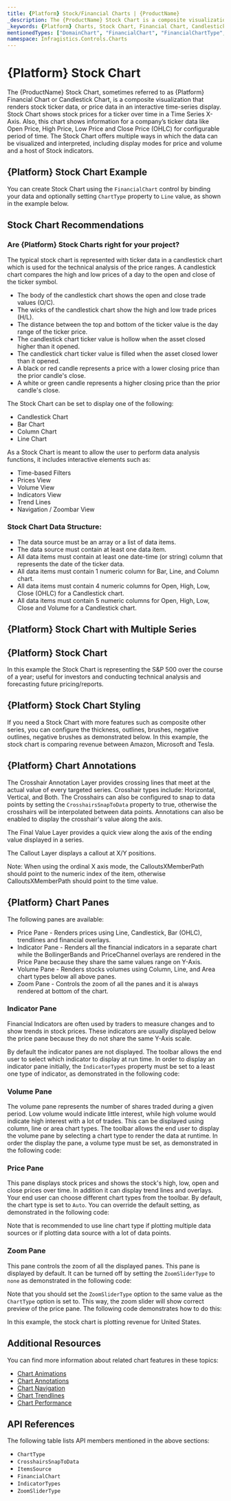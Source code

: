 ```yaml
---
title: {Platform} Stock/Financial Charts | {ProductName}
_description: The {ProductName} Stock Chart is a composite visualization that renders stock ticker data, or price data in an interactive time-series display. Try for FREE.
_keywords: {Platform} Charts, Stock Chart, Financial Chart, Candlestick Chart, OHLC Chart, Infragistics
mentionedTypes: ["DomainChart", "FinancialChart", "FinancialChartType", "IndicatorTypes", "ZoomSliderType", 'Series']
namespace: Infragistics.Controls.Charts
---
```

# {Platform} Stock Chart

The {ProductName} Stock Chart, sometimes referred to as {Platform} Financial Chart or Candlestick Chart, is a composite visualization that renders stock ticker data, or price data in an interactive time-series display. Stock Chart shows stock prices for a ticker over time in a Time Series X-Axis. Also, this chart shows information for a company’s ticker data like Open Price, High Price, Low Price and Close Price (OHLC) for configurable period of time. The Stock Chart offers multiple ways in which the data can be visualized and interpreted, including display modes for price and volume and a host of Stock indicators.

## {Platform} Stock Chart Example

You can create Stock Chart using the `FinancialChart` control by binding your data and optionally setting `ChartType` property to `Line` value, as shown in the example below.

<code-view style="height: 600px"
           data-demos-base-url="{environment:dvDemosBaseUrl}"
           iframe-src="{environment:dvDemosBaseUrl}/charts/financial-chart-multiple-data"
           github-src="charts/financial-chart/multiple-data"
           alt="{Platform} Stock Chart Example" >
</code-view>

<div class="divider--half"></div>

## Stock Chart Recommendations

### Are {Platform} Stock Charts right for your project?

The typical stock chart is represented with ticker data in a candlestick chart which is used for the technical analysis of the price ranges. A candlestick chart compares the high and low prices of a day to the open and close of the ticker symbol.

- The body of the candlestick chart shows the open and close trade values (O/C).
- The wicks of the candlestick chart show the high and low trade prices (H/L).
- The distance between the top and bottom of the ticker value is the day range of the ticker price.
- The candlestick chart ticker value is hollow when the asset closed higher than it opened.
- The candlestick chart ticker value is filled when the asset closed lower than it opened.
- A black or red candle represents a price with a lower closing price than the prior candle's close.
- A white or green candle represents a higher closing price than the prior candle's close.

The Stock Chart can be set to display one of the following:

- Candlestick Chart
- Bar Chart
- Column Chart
- Line Chart

As a Stock Chart is meant to allow the user to perform data analysis functions, it includes interactive elements such as:

- Time-based Filters
- Prices View
- Volume View
- Indicators View
- Trend Lines
- Navigation / Zoombar View

### Stock Chart Data Structure:

- The data source must be an array or a list of data items.
- The data source must contain at least one data item.
- All data items must contain at least one date-time (or string) column that represents the date of the ticker data.
- All data items must contain 1 numeric column for Bar, Line, and Column chart.
- All data items must contain 4 numeric columns for Open, High, Low, Close (OHLC) for a Candlestick chart.
- All data items must contain 5 numeric columns for Open, High, Low, Close and Volume for a Candlestick chart.

## {Platform} Stock Chart with Multiple Series

<code-view style="height: 600px"
           data-demos-base-url="{environment:dvDemosBaseUrl}"
           iframe-src="{environment:dvDemosBaseUrl}/charts/financial-chart-multiple-data"
           github-src="charts/financial-chart/multiple-data"
           alt="{Platform} Stock Index Chart" >
</code-view>

<div class="divider--half"></div>

## {Platform} Stock Chart

In this example the Stock Chart is representing the S&P 500 over the course of a year; useful for investors and conducting technical analysis and forecasting future pricing/reports.

<code-view style="height: 600px"
           data-demos-base-url="{environment:dvDemosBaseUrl}"
           iframe-src="{environment:dvDemosBaseUrl}/charts/financial-chart-stock-index-chart"
           github-src="charts/financial-chart/stock-index-chart"
           alt="{Platform} Stock Index Chart" >
</code-view>

<div class="divider--half"></div>

## {Platform} Stock Chart Styling

If you need a Stock Chart with more features such as composite other series, you can configure the thickness, outlines, brushes, negative outlines, negative brushes as demonstrated below. In this example, the stock chart is comparing revenue between Amazon, Microsoft and Tesla.


<code-view style="height: 600px"
           data-demos-base-url="{environment:dvDemosBaseUrl}"
           iframe-src="{environment:dvDemosBaseUrl}/charts/financial-chart-styling"
           alt="{Platform} Stock Index Chart" >
</code-view>

<div class="divider--half"></div>

## {Platform} Chart Annotations

The Crosshair Annotation Layer provides crossing lines that meet at the actual value of every targeted series. Crosshair types include: Horizontal, Vertical, and Both. The Crosshairs can also be configured to snap to data points by setting the `CrosshairsSnapToData` property to true, otherwise the crosshairs will be interpolated between data points. Annotations can also be enabled to display the crosshair's value along the axis.

The Final Value Layer provides a quick view along the axis of the ending value displayed in a series.

The Callout Layer displays a callout at X/Y positions.

Note: When using the ordinal X axis mode, the CalloutsXMemberPath should point to the numeric index of the item, otherwise CalloutsXMemberPath should point to the time value.

<code-view style="height: 600px"
           data-demos-base-url="{environment:dvDemosBaseUrl}"
           iframe-src="{environment:dvDemosBaseUrl}/charts/financial-chart-annotations"
           github-src="charts/financial-chart/annotations"
           alt="{Platform} Chart Annotations" >
</code-view>

<div class="divider--half"></div>

## {Platform} Chart Panes

The following panes are available:

- Price Pane - Renders prices using Line, Candlestick, Bar (OHLC), trendlines and financial overlays.
- Indicator Pane - Renders all the financial indicators in a separate chart while the BollingerBands and PriceChannel overlays are rendered in the Price Pane because they share the same values range on Y-Axis.
- Volume Pane - Renders stocks volumes using Column, Line, and Area chart types below all above panes.
- Zoom Pane - Controls the zoom of all the panes and it is always rendered at bottom of the chart.

### Indicator Pane
Financial Indicators are often used by traders to measure changes and to show trends in stock prices. These indicators are usually displayed below the price pane because they do not share the same Y-Axis scale.

By default the indicator panes are not displayed. The toolbar allows the end user to select which indicator to display at run time.
In order to display an indicator pane initially, the `IndicatorTypes` property must be set to a least one type of indicator, as demonstrated in the following code:

### Volume Pane
The volume pane represents the number of shares traded during a given period. Low volume would indicate little interest, while high volume would indicate high interest with a lot of trades.  This can be displayed using column, line or area chart types. The toolbar allows the end user to display the volume pane by selecting a chart type to render the data at runtime. In order the display the pane, a volume type must be set, as demonstrated in the following code:

### Price Pane
This pane displays stock prices and shows the stock's high, low, open and close prices over time. In addition it can display trend lines and overlays. Your end user can choose different chart types from the toolbar. By default, the chart type is set to `Auto`. You can override the default setting, as demonstrated in the following code:

Note that is recommended to use line chart type if plotting multiple data sources or if plotting data source with a lot of data points.

### Zoom Pane
This pane controls the zoom of all the displayed panes. This pane is displayed by default. It can be turned off by setting the `ZoomSliderType` to `none` as demonstrated in the following code:

Note that you should set the `ZoomSliderType` option to the same value as the `ChartType` option is set to. This way, the zoom slider will show correct preview of the price pane. The following code demonstrates how to do this:

In this example, the stock chart is plotting revenue for United States.

<code-view style="height: 600px"
           data-demos-base-url="{environment:dvDemosBaseUrl}"
           iframe-src="{environment:dvDemosBaseUrl}/charts/financial-chart-panes"
           github-src="charts/financial-chart/panes"
           alt="{Platform} Chart Panes" >
</code-view>

<div class="divider--half"></div>

## Additional Resources

You can find more information about related chart features in these topics:

- [Chart Animations](../features/chart-Animations.md)
- [Chart Annotations](../features/chart-annotations.md)
- [Chart Navigation](../features/chart-navigation.md)
- [Chart Trendlines](../features/chart-trendlines.md)
- [Chart Performance](../features/chart-performance.md)

## API References

The following table lists API members mentioned in the above sections:

- `ChartType`
- `CrosshairsSnapToData`
- `ItemsSource`
- `FinancialChart`
- `IndicatorTypes`
- `ZoomSliderType`
